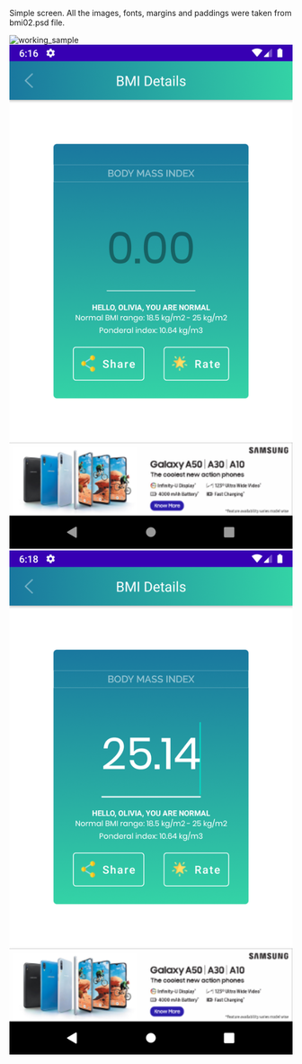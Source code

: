 Simple screen. All the images, fonts, margins and paddings were taken from bmi02.psd file.

![working_sample](/images/bmi_details.gif)
![empty_et_image](/images/empty_et.png)
![filled_et_image](/images/filled_et.png)
